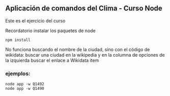 ## Aplicación de comandos del Clima - Curso Node

Este es el ejercicio del curso

Recordatorio instalar los paquetes de node
```
npm install
```

No funciona buscando el nombre de la ciudad, sino con el código de wikidata: buscar una ciudad en la wikipedia y en la columna de opciones de la izquierda buscar el enlace a Wikidata item
### ejemplos:

```
node app -w Q1492
node app -w Q1490
```